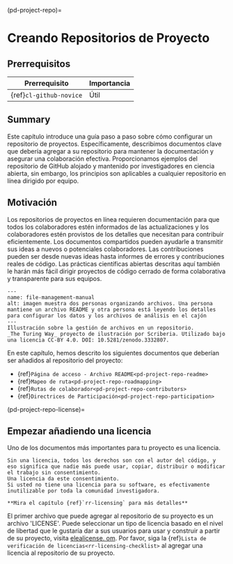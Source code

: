 (pd-project-repo)=
# Creando Repositorios de Proyecto

## Prerrequisitos

| Prerrequisito           | Importancia |
| ----------------------- | ----------- |
| {ref}`cl-github-novice` | Útil        |


## Summary

Este capítulo introduce una guía paso a paso sobre cómo configurar un repositorio de proyectos. Específicamente, describimos documentos clave que debería agregar a su repositorio para mantener la documentación y asegurar una colaboración efectiva. Proporcionamos ejemplos del repositorio de GitHub alojado y mantenido por investigadores en ciencia abierta, sin embargo, los principios son aplicables a cualquier repositorio en línea dirigido por equipo.

## Motivación

Los repositorios de proyectos en línea requieren documentación para que todos los colaboradores estén informados de las actualizaciones y los colaboradores estén provistos de los detalles que necesitan para contribuir eficientemente. Los documentos compartidos pueden ayudarle a transmitir sus ideas a nuevos o potenciales colaboradores. Las contribuciones pueden ser desde nuevas ideas hasta informes de errores y contribuciones reales de código. Las prácticas científicas abiertas descritas aquí también le harán más fácil dirigir proyectos de código cerrado de forma colaborativa y transparente para sus equipos.

```{figure} ../figures/file-management-manual.jpg
---
name: file-management-manual
alt: imagen muestra dos personas organizando archivos. Una persona mantiene un archivo README y otra persona está leyendo los detalles para configurar los datos y los archivos de análisis en el cajón
---
Illustración sobre la gestión de archivos en un repositorio.
_The Turing Way_ proyecto de ilustración por Scriberia. Utilizado bajo una licencia CC-BY 4.0. DOI: 10.5281/zenodo.3332807.
```

En este capítulo, hemos descrito los siguientes documentos que deberían ser añadidos al repositorio del proyecto:
- {ref}`Página de acceso - Archivo README<pd-project-repo-readme>`
- {ref}`Mapeo de ruta<pd-project-repo-roadmapping>`
- {ref}`Rutas de colaborador<pd-project-repo-contributors>`
- {ref}`Directrices de Participación<pd-project-repo-participation>`

(pd-project-repo-license)=
## Empezar añadiendo una licencia

Uno de los documentos más importantes para tu proyecto es una licencia.

```{note}
Sin una licencia, todos los derechos son con el autor del código, y eso significa que nadie más puede usar, copiar, distribuir o modificar el trabajo sin consentimiento.
Una licencia da este consentimiento.
Si usted no tiene una licencia para su software, es efectivamente inutilizable por toda la comunidad investigadora.

**Mira el capítulo {ref}`rr-licensing` para más detalles**
```

El primer archivo que puede agregar al repositorio de su proyecto es un archivo 'LICENSE'. Puede seleccionar un tipo de licencia basado en el nivel de libertad que le gustaría dar a sus usuarios para usar y construir a partir de su proyecto, visita [elealicense. om](https://choosealicense.com/). Por favor, siga la {ref}`Lista de verificación de licencias<rr-licensing-checklist>` al agregar una licencia al repositorio de su proyecto.
